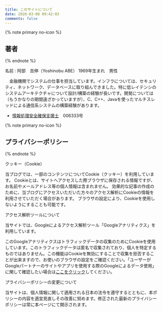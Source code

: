 ```yaml
---
title: このサイトについて
date: 2020-03-08 09:42:03
comments: false
---
```


{% note primary no-icon %}

## 著者

{% endnote %}

名前 : 阿部　吉伸（Yoshinobu ABE）
1969年生まれ　男性

　金融機関でシステムの仕事を担当しています。インフラについては、セキュリティ、ネットワーク、データベースに取り組んできました。特に低レイテンシのシステムアーキテクチャについて設計/構築の経験が長いです。開発については（もうかなりの期間遠ざかっていますが）、C、C++、Javaを使ったマルチスレッドによる通信系システムの構築経験があります。

- [情報処理安全確保支援士](https://www.ipa.go.jp/siensi/whatsriss/index.html)　006333号

{% note primary no-icon %}

## プライバシーポリシー

{% endnote %}

クッキー（Cookie）

 当ブログでは、一部のコンテンツについてCookie（クッキー）を利用しています。
 Cookieとは、サイトへアクセスした際ブラウザに保存される情報ですが、お名前やメールアドレス等の個人情報は含まれません。
 効果的な記事の作成のために、当ブログにアクセスいただいた方々のアクセス解析にCookieの情報を利用させていただく場合があります。
 ブラウザの設定により、Cookieを使用しないようにすることも可能です。

アクセス解析ツールについて

当サイトでは、Googleによるアクセス解析ツール「Googleアナリティクス」を利用しています。

このGoogleアナリティクスはトラフィックデータの収集のためにCookieを使用しています。このトラフィックデータは匿名で収集されており、個人を特定するものではありません。この機能はCookieを無効にすることで収集を拒否することが出来ますので、お使いのブラウザの設定をご確認ください。「ユーザーがGoogleパートナーのサイトやアプリを使用する際のGoogleによるデータ使用」に関して確認したい場合は[ここをクリック](https://policies.google.com/technologies/partner-sites?hl=ja)してください。

プライバシーポリシーの変更について

 当サイトは、個人情報に関して適用される日本の法令を遵守するとともに、本ポリシーの内容を適宜見直しその改善に努めます。修正された最新のプライバシーポリシーは常に本ページにて開示されます。
